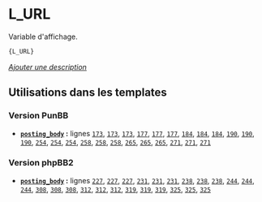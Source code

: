 # L_URL


Variable d'affichage.

```html
{L_URL}
```

[*Ajouter une description*](https://fa-tvars.appspot.com/var/L_URL)

## Utilisations dans les templates

### Version PunBB
* __[`posting_body`](../tpl/var/punbb/posting_body.md#readme) :__ lignes [`173`](../tpl/src/punbb/posting_body.tpl#L173), [`173`](../tpl/src/punbb/posting_body.tpl#L173), [`173`](../tpl/src/punbb/posting_body.tpl#L173), [`177`](../tpl/src/punbb/posting_body.tpl#L177), [`177`](../tpl/src/punbb/posting_body.tpl#L177), [`177`](../tpl/src/punbb/posting_body.tpl#L177), [`184`](../tpl/src/punbb/posting_body.tpl#L184), [`184`](../tpl/src/punbb/posting_body.tpl#L184), [`184`](../tpl/src/punbb/posting_body.tpl#L184), [`190`](../tpl/src/punbb/posting_body.tpl#L190), [`190`](../tpl/src/punbb/posting_body.tpl#L190), [`190`](../tpl/src/punbb/posting_body.tpl#L190), [`254`](../tpl/src/punbb/posting_body.tpl#L254), [`254`](../tpl/src/punbb/posting_body.tpl#L254), [`254`](../tpl/src/punbb/posting_body.tpl#L254), [`258`](../tpl/src/punbb/posting_body.tpl#L258), [`258`](../tpl/src/punbb/posting_body.tpl#L258), [`258`](../tpl/src/punbb/posting_body.tpl#L258), [`265`](../tpl/src/punbb/posting_body.tpl#L265), [`265`](../tpl/src/punbb/posting_body.tpl#L265), [`265`](../tpl/src/punbb/posting_body.tpl#L265), [`271`](../tpl/src/punbb/posting_body.tpl#L271), [`271`](../tpl/src/punbb/posting_body.tpl#L271), [`271`](../tpl/src/punbb/posting_body.tpl#L271)

### Version phpBB2
* __[`posting_body`](../tpl/var/subsilver/posting_body.md#readme) :__ lignes [`227`](../tpl/src/subsilver/posting_body.tpl#L227), [`227`](../tpl/src/subsilver/posting_body.tpl#L227), [`227`](../tpl/src/subsilver/posting_body.tpl#L227), [`231`](../tpl/src/subsilver/posting_body.tpl#L231), [`231`](../tpl/src/subsilver/posting_body.tpl#L231), [`231`](../tpl/src/subsilver/posting_body.tpl#L231), [`238`](../tpl/src/subsilver/posting_body.tpl#L238), [`238`](../tpl/src/subsilver/posting_body.tpl#L238), [`238`](../tpl/src/subsilver/posting_body.tpl#L238), [`244`](../tpl/src/subsilver/posting_body.tpl#L244), [`244`](../tpl/src/subsilver/posting_body.tpl#L244), [`244`](../tpl/src/subsilver/posting_body.tpl#L244), [`308`](../tpl/src/subsilver/posting_body.tpl#L308), [`308`](../tpl/src/subsilver/posting_body.tpl#L308), [`308`](../tpl/src/subsilver/posting_body.tpl#L308), [`312`](../tpl/src/subsilver/posting_body.tpl#L312), [`312`](../tpl/src/subsilver/posting_body.tpl#L312), [`312`](../tpl/src/subsilver/posting_body.tpl#L312), [`319`](../tpl/src/subsilver/posting_body.tpl#L319), [`319`](../tpl/src/subsilver/posting_body.tpl#L319), [`319`](../tpl/src/subsilver/posting_body.tpl#L319), [`325`](../tpl/src/subsilver/posting_body.tpl#L325), [`325`](../tpl/src/subsilver/posting_body.tpl#L325), [`325`](../tpl/src/subsilver/posting_body.tpl#L325)